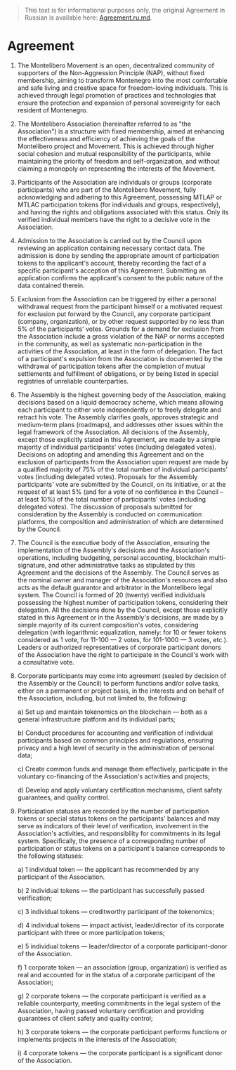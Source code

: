 > This text is for informational purposes only, the original Agreement in Russian is available here:
[Agreement.ru.md](Agreement.ru.md).

Agreement
=========

1. The Montelibero Movement is an open, decentralized community of supporters of the Non-Aggression Principle (NAP),
   without fixed membership, aiming to transform Montenegro into the most comfortable and safe living and creative space
   for freedom-loving individuals. This is achieved through legal promotion of practices and technologies that ensure
   the protection and expansion of personal sovereignty for each resident of Montenegro.


2. The Montelibero Association (hereinafter referred to as "the Association") is a structure with fixed membership,
   aimed at enhancing the effectiveness and efficiency of achieving the goals of the Montelibero project and Movement.
   This is achieved through higher social cohesion and mutual responsibility of the participants, while maintaining the
   priority of freedom and self-organization, and without claiming a monopoly on representing the interests of the
   Movement.


3. Participants of the Association are individuals or groups (corporate participants) who are part of the
   Montelibero Movement, fully acknowledging and adhering to this Agreement, possessing MTLAP or MTLAC participation tokens (for
   individuals and groups, respectively), and having the rights and obligations associated with this
   status.
   Only its verified individual members have the right to a decisive vote in the Association.


4. Admission to the Association is carried out by the Council upon reviewing an application containing necessary contact
   data. The admission is done by sending the appropriate amount of participation tokens to the applicant's
   account, thereby recording the fact of a specific participant's acception of this Agreement. Submitting an
   application confirms the applicant's consent to the public nature of the data contained therein.


5. Exclusion from the Association can be triggered by either a personal withdrawal request from the participant himself or a
   motivated request for exclusion put forward by the Council, any corporate participant (company, organization), or
   by other request supported by no less than 5% of the participants' votes. Grounds for a demand for exclusion from the Association
   include a gross violation of the NAP or norms accepted in the community, as well as systematic non-participation in
   the activities of the Association, at least in the form of delegation. The fact of a participant's expulsion from the Association
   is documented by the withdrawal of participation tokens after the completion of mutual settlements and fulfillment of obligations,
   or by being listed in special registries of unreliable counterparties.


6. The Assembly is the highest governing body of the Association, making decisions based on a liquid democracy scheme,
   which means allowing each participant to either vote independently or to freely delegate and retract his vote. The
   Assembly clarifies goals, approves strategic and medium-term plans (roadmaps), and addresses other issues within the
   legal framework of the Association. All decisions of the Assembly, except those explicitly stated in this Agreement,
   are made by a simple majority of individual participants' votes (including delegated votes). Decisions on adopting and
   amending this Agreement and on the exclusion of participants from the Association upon request are made by a qualified
   majority of 75% of the total number of individual participants' votes (including delegated votes). Proposals for the
   Assembly participants' vote are submitted by the Council, on its initiative, or at the request of at least 5% (and for a
   vote of no confidence in the Council – at least 10%) of the total number of participants' votes (including delegated votes).
   The discussion of proposals submitted for consideration by the Assembly is conducted on communication platforms,
   the composition and administration of which are determined by the Council.


7. The Council is the executive body of the Association, ensuring the implementation of the Assembly's decisions and
   the Association's operations, including budgeting, personal accounting, blockchain
   multi-signature, and other administrative tasks as stipulated by this Agreement and the decisions of the Assembly.
   The Council serves as the nominal owner and manager of the Association's resources and also acts as the default
   guarantor and arbitrator in the Montelibero legal system. The Council is formed of 20 (twenty) verified individuals
   possessing the highest number of participation tokens, considering their delegation.
   All the decisions done by the Council, except those explicitly stated in this Agreement or in the Assembly's decisions, are
   made by a simple majority of its current composition's votes, considering delegation (with logarithmic equalization,
   namely: for 10 or fewer tokens considered as 1 vote, for 11-100 — 2 votes, for 101-1000 — 3 votes, etc.).
   Leaders or authorized representatives of corporate participant donors of the Association have the right to
   participate in the Council's work with a consultative vote.


8. Corporate participants may come into agreement (sealed by decision of the Assembly or the Council) to perform functions
   and/or solve tasks, either on a permanent or project basis, in the interests and on behalf of the Association, including,
   but not limited to, the following:

   a) Set up and maintain tokenomics on the blockchain — both as a general infrastructure platform and its individual
   parts;

   b) Conduct procedures for accounting and verification of individual participants based on common principles and
   regulations, ensuring privacy and a high level of security in the administration of personal data;

   c) Create common funds and manage them effectively, participate in the voluntary co-financing of the Association's
   activities and projects;

   d) Develop and apply voluntary certification mechanisms, client safety guarantees, and quality control.


9. Participation statuses are recorded by the number of participation tokens or special status tokens on the
   participants' balances and may serve as indicators of their level of verification, involvement in the Association's
   activities, and responsibility for commitments in its legal system. Specifically, the presence of a corresponding
   number of participation or status tokens on a participant's balance corresponds to the following statuses:

   a) 1 individual token — the applicant has recommended by any participant of the Association.

   b) 2 individual tokens — the participant has successfully passed verification;

   c) 3 individual tokens — creditworthy participant of the tokenomics;

   d) 4 individual tokens — impact activist, leader/director of its corporate participant with three or more 
      participation tokens;

   e) 5 individual tokens — leader/director of a corporate participant-donor of the Association.

   f) 1 corporate token — an association (group, organization) is verified as real and accounted for in the status of a
   corporate participant of the Association;

   g) 2 corporate tokens — the corporate participant is verified as a reliable counterparty, meeting commitments in the
   legal system of the Association, having passed voluntary certification and providing guarantees of client safety and
   quality control;

   h) 3 corporate tokens — the corporate participant performs functions or implements projects in the interests of the
   Association;

   i) 4 corporate tokens — the corporate participant is a significant donor of the Association.
